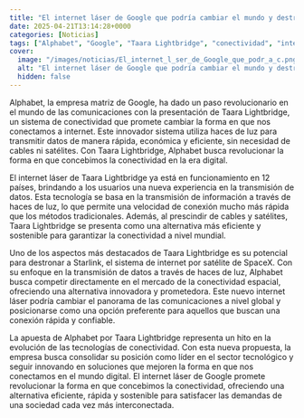```yaml
---
title: "El internet láser de Google que podría cambiar el mundo y destronar a Starlink"
date: 2025-04-21T13:14:28+0000
categories: [Noticias]
tags: ["Alphabet", "Google", "Taara Lightbridge", "conectividad", "internet láser", "Starlink", "SpaceX", "comunicaciones."]
cover:
  image: "/images/noticias/El_internet_l_ser_de_Google_que_podr_a_c.png"
  alt: "El internet láser de Google que podría cambiar el mundo y destronar a Starlink"
  hidden: false
---
```


Alphabet, la empresa matriz de Google, ha dado un paso revolucionario en el mundo de las comunicaciones con la presentación de Taara Lightbridge, un sistema de conectividad que promete cambiar la forma en que nos conectamos a internet. Este innovador sistema utiliza haces de luz para transmitir datos de manera rápida, económica y eficiente, sin necesidad de cables ni satélites. Con Taara Lightbridge, Alphabet busca revolucionar la forma en que concebimos la conectividad en la era digital.

El internet láser de Taara Lightbridge ya está en funcionamiento en 12 países, brindando a los usuarios una nueva experiencia en la transmisión de datos. Esta tecnología se basa en la transmisión de información a través de haces de luz, lo que permite una velocidad de conexión mucho más rápida que los métodos tradicionales. Además, al prescindir de cables y satélites, Taara Lightbridge se presenta como una alternativa más eficiente y sostenible para garantizar la conectividad a nivel mundial.

Uno de los aspectos más destacados de Taara Lightbridge es su potencial para destronar a Starlink, el sistema de internet por satélite de SpaceX. Con su enfoque en la transmisión de datos a través de haces de luz, Alphabet busca competir directamente en el mercado de la conectividad espacial, ofreciendo una alternativa innovadora y prometedora. Este nuevo internet láser podría cambiar el panorama de las comunicaciones a nivel global y posicionarse como una opción preferente para aquellos que buscan una conexión rápida y confiable.

La apuesta de Alphabet por Taara Lightbridge representa un hito en la evolución de las tecnologías de conectividad. Con esta nueva propuesta, la empresa busca consolidar su posición como líder en el sector tecnológico y seguir innovando en soluciones que mejoren la forma en que nos conectamos en el mundo digital. El internet láser de Google promete revolucionar la forma en que concebimos la conectividad, ofreciendo una alternativa eficiente, rápida y sostenible para satisfacer las demandas de una sociedad cada vez más interconectada.
